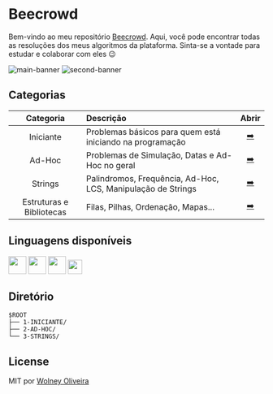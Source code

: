 # Beecrowd

Bem-vindo ao meu repositório [Beecrowd](https://www.beecrowd.com.br/). Aqui, você pode encontrar todas as resoluções dos meus algoritmos da plataforma. Sinta-se a vontade para estudar e colaborar com eles 😉

![main-banner](https://external-content.duckduckgo.com/iu/?u=https%3A%2F%2Frepository-images.githubusercontent.com%2F520594525%2F59f947fa-31d5-4d27-a3a1-cf70a095670a&f=1&nofb=1&ipt=388303b9204d7ae8e1e41b8f111e3e6e291b3d87cda365eaac0d01bb2b798b95&ipo=images)
![second-banner](https://external-content.duckduckgo.com/iu/?u=https%3A%2F%2Fi.ytimg.com%2Fvi%2F_vVN0RqQqgY%2Fmaxresdefault.jpg&f=1&nofb=1&ipt=c91c11eedc2d639d58f0617cbe0e6640785dc1e3df18495fc1058c818b8285e2&ipo=images)

## Categorias

| Categoria | Descrição                                                    |                               Abrir                               |
| :-------: | :----------------------------------------------------------- | :---------------------------------------------------------------: |
| Iniciante | Problemas básicos para quem está iniciando na programação    | [➡️](https://github.com/wolney-fo/beecrowd/tree/main/1-INICIANTE) |
|  Ad-Hoc   | Problemas de Simulação, Datas e Ad-Hoc no geral              |  [➡️](https://github.com/wolney-fo/beecrowd/tree/main/2-AD-HOC)   |
|  Strings   | Palindromos, Frequência, Ad-Hoc, LCS, Manipulação de Strings |  [➡️](https://github.com/wolney-fo/beecrowd/tree/main/3-STRINGS)   |
|  Estruturas e Bibliotecas   | Filas, Pilhas, Ordenação, Mapas... |  [➡️](https://github.com/wolney-fo/beecrowd/tree/main/4-ESTRUTURAS-E-BIBLIOTECAS)   |

## Linguagens disponíveis

<div align="left">
    <img 
        src="https://cdn.jsdelivr.net/gh/devicons/devicon/icons/c/c-original.svg"
        width=35 
        height=35
    />
    <img 
        src="https://cdn.jsdelivr.net/gh/devicons/devicon/icons/python/python-original.svg"
        width=35 
        height=35
    />
    <img 
        src="https://cdn.jsdelivr.net/gh/devicons/devicon/icons/java/java-original.svg"
        width=35 
        height=35
    /> 
    <img 
        src="https://cdn.jsdelivr.net/gh/devicons/devicon/icons/kotlin/kotlin-original.svg"
        width=28 
        height=28
    />  
  <br>
</div>

## Diretório

```
$ROOT
├── 1-INICIANTE/
├── 2-AD-HOC/
└── 3-STRINGS/
```

## License

MIT por [Wolney Oliveira](https://github.com/wolney-fo)
